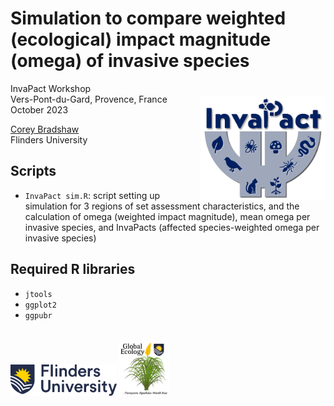 # Simulation to compare weighted (ecological) impact magnitude (omega) of invasive species
<img align="right" src="www/InvaPact logo.jpg" alt="InvaPact logo" width="200" style="margin-top: 20px">

InvaPact Workshop<br>
Vers-Pont-du-Gard, Provence, France<br>
October 2023<br>

<a href="https://github.com/cjabradshaw">Corey Bradshaw</a><br>
Flinders University<br>

## Scripts
- <code>InvaPact sim.R</code>: script setting up simulation for 3 regions of set assessment characteristics, and the calculation of omega (weighted impact magnitude), mean omega per invasive species, and InvaPacts (affected species-weighted omega per invasive species)

## Required R libraries
- <code>jtools</code>
- <code>ggplot2</code>
- <code>ggpubr</code>

<a href="https://www.flinders.edu.au"><img align="bottom-left" src="www/Flinders_University_Logo_Horizontal_RGB_Master.png" alt="Flinders University logo" width="170" style="margin-top: 20px"></a>
<a href="https://globalecologyflinders.com"><img align="bottom-left" src="www/GEL Logo Kaurna New Transp.png" alt="GEL logo" width="80" style="margin-top: 20px"></a>
